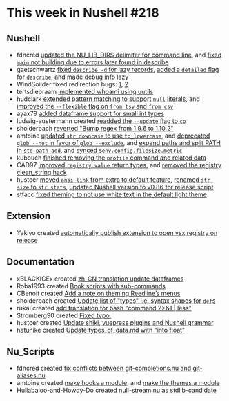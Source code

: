 # This week in Nushell #218


## Nushell

- fdncred [updated the NU_LIB_DIRS delimiter for command line](https://github.com/nushell/nushell/pull/10837), and [fixed `main` not building due to errors later found in describe](https://github.com/nushell/nushell/pull/10821)
- gaetschwartz [fixed `describe -d` for lazy records](https://github.com/nushell/nushell/pull/10836), [added a `detailed` flag for `describe`](https://github.com/nushell/nushell/pull/10795), and [made debug info lazy](https://github.com/nushell/nushell/pull/10728)
- WindSoilder fixed redirection bugs: [1](https://github.com/nushell/nushell/pull/10835), [2](https://github.com/nushell/nushell/pull/10816)
- tertsdiepraam [implemented whoami using uutils](https://github.com/nushell/nushell/pull/10488)
- hudclark [extended pattern matching to support `null` literals](https://github.com/nushell/nushell/pull/10829), and [improved the `--flexible` flag on `from tsv` and `from csv`](https://github.com/nushell/nushell/pull/10814)
- ayax79 [added dataframe support for small int types](https://github.com/nushell/nushell/pull/10828)
- ludwig-austermann created [readded the `--update` flag to `cp`](https://github.com/nushell/nushell/pull/10824)
- sholderbach [reverted "Bump regex from 1.9.6 to 1.10.2"](https://github.com/nushell/nushell/pull/10818)
- amtoine [updated `str downcase` to use `to_lowercase`](https://github.com/nushell/nushell/pull/10850), and [deprecated `glob --not` in favor of `glob --exclude`](https://github.com/nushell/nushell/pull/10827), and [expand paths and split PATH in `std path add`](https://github.com/nushell/nushell/pull/10710), and [synced `$env.config.filesize.metric`](https://github.com/nushell/nushell/pull/10277)
- kubouch [finished removing the `profile` command and related data](https://github.com/nushell/nushell/pull/10807)
- CAD97 [improved `registry value` return types](https://github.com/nushell/nushell/pull/10806), and [removed the registry clean_string hack](https://github.com/nushell/nushell/pull/10804)
- hustcer [moved `ansi link` from extra to default feature](https://github.com/nushell/nushell/pull/10801), [renamed `str size` to `str stats`](https://github.com/nushell/nushell/pull/10798), [updated Nushell version to v0.86 for release script](https://github.com/nushell/nushell/pull/10797)
- stfacc [fixed theming to not use white text in the default light theme](https://github.com/nushell/nushell/pull/10796)


## Extension

- Yakiyo created [automatically publish extension to open vsx registry on release](https://github.com/nushell/vscode-nushell-lang/pull/161)

## Documentation

- xBLACKICEx created [zh-CN translation update dataframes](https://github.com/nushell/nushell.github.io/pull/1129)
- Roba1993 created [Book scripts with sub-commands](https://github.com/nushell/nushell.github.io/pull/1128)
- CBenoit created [Add a note on theming Reedline’s menus](https://github.com/nushell/nushell.github.io/pull/1127)
- sholderbach created [Update list of "types" i.e. syntax shapes for `def`s](https://github.com/nushell/nushell.github.io/pull/1124)
- rukai created [add translation for bash "command 2>&1 | less"](https://github.com/nushell/nushell.github.io/pull/1123)
- Stromberg90 created [Fixed typo.](https://github.com/nushell/nushell.github.io/pull/1121)
- hustcer created [Update shiki, vuepress plugins and Nushell grammar](https://github.com/nushell/nushell.github.io/pull/1118)
- hatunike created [Update types_of_data.md with "into float"](https://github.com/nushell/nushell.github.io/pull/1117)

## Nu_Scripts

- fdncred created [fix conflicts between git-completions.nu and git-aliases.nu](https://github.com/nushell/nu_scripts/pull/651)
- amtoine created [make hooks a module](https://github.com/nushell/nu_scripts/pull/650), and [make the themes a module](https://github.com/nushell/nu_scripts/pull/648)
- Hullabaloo-and-Howdy-Do created [null-stream.nu as stdlib-candidate](https://github.com/nushell/nu_scripts/pull/649)
